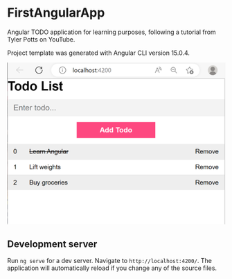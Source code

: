 # FirstAngularApp

Angular TODO application for learning purposes, following a tutorial from Tyler Potts on YouTube.

Project template was generated with Angular CLI version 15.0.4.

![Angular TODO screenshot](./images/angular-todo-app.PNG)

## Development server

Run `ng serve` for a dev server. Navigate to `http://localhost:4200/`. The application will automatically reload if you change any of the source files.
